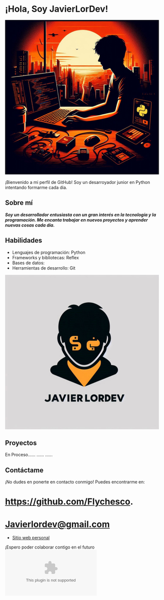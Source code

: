 # ¡Hola, Soy JavierLorDev!

![Imagen](Logo.jpeg)

¡Bienvenido a mi perfil de GitHub! Soy un desarroyador junior en Python intentando formarme cada dia.

## Sobre mí

***Soy un desarrollador entusiasta con un gran interés en la tecnología y la programación. Me encanta trabajar en nuevos proyectos y aprender nuevas cosas cada día.***

## Habilidades

- Lenguajes de programación: Python
- Frameworks y bibliotecas: Reflex
- Bases de datos:
- Herramientas de desarrollo: Git

![Imagen](Logo2.jpeg)

## Proyectos 

En Proceso......
......
......

## Contáctame

¡No dudes en ponerte en contacto conmigo! Puedes encontrarme en:

# https://github.com/Flychesco.      
# Javierlordev@gmail.com 

- [Sitio web personal](JavierLorDev.com)

¡Espero poder colaborar contigo en el futuro![Contactame]

[Contactame]:Javierlordev@gmail.com
